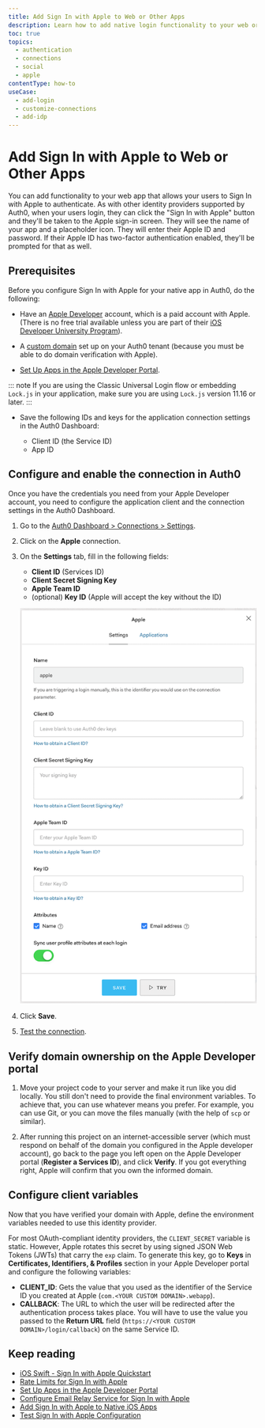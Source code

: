 ```yaml
---
title: Add Sign In with Apple to Web or Other Apps
description: Learn how to add native login functionality to your web or other app with Apple. 
toc: true
topics:
  - authentication
  - connections
  - social
  - apple
contentType: how-to
useCase:
  - add-login
  - customize-connections
  - add-idp
---
```

# Add Sign In with Apple to Web or Other Apps

You can add functionality to your web app that allows your users to Sign In with Apple to authenticate. As with other identity providers supported by Auth0, when your users login, they can click the "Sign In with Apple" button and they'll be taken to the Apple sign-in screen. They will see the name of your app and a placeholder icon. They will enter their Apple ID and password. If their Apple ID has two-factor authentication enabled, they'll be prompted for that as well.

## Prerequisites

Before you configure Sign In with Apple for your native app in Auth0, do the following:

* Have an [Apple Developer](https://developer.apple.com/programs/) account, which is a paid account with Apple. (There is no free trial available unless you are part of their [iOS Developer University Program](https://developer.apple.com/support/compare-memberships/)).

* A [custom domain](/custom-domains) set up on your Auth0 tenant (because you must be able to do domain verification with Apple).

* [Set Up Apps in the Apple Developer Portal](/connections/apple-siwa/guides/set-up-apple).

::: note
If you are using the Classic Universal Login flow or embedding `Lock.js` in your application, make sure you are using `Lock.js` version 11.16 or later. 
:::

* Save the following IDs and keys for the application connection settings in the Auth0 Dashboard:

  * Client ID (the Service ID)
  * App ID

## Configure and enable the connection in Auth0

Once you have the credentials you need from your Apple Developer account, you need to configure the application client and the connection settings in the Auth0 Dashboard.

1. Go to the [Auth0 Dashboard > Connections > Settings](${manage_url}/#/connections/social). 

2. Click on the **Apple** connection.

3. On the **Settings** tab, fill in the following fields:

    * **Client ID** (Services ID)
    * **Client Secret Signing Key**
    * **Apple Team ID**
    * (optional) **Key ID** (Apple will accept the key without the ID)

    ![Application Connection Settings](/media/articles/connections/social/apple/apple-connection.png)

4. Click **Save**.

5. [Test the connection](/connections/social/apple/test-siwa-connection). 

## Verify domain ownership on the Apple Developer portal

1. Move your project code to your server and make it run like you did locally. You still don't need to provide the final environment variables. To achieve that, you can use whatever means you prefer. For example, you can use Git, or you can move the files manually (with the help of `scp` or similar). 

2. After running this project on an internet-accessible server (which must respond on behalf of the domain you configured in the Apple developer account), go back to the page you left open on the Apple Developer portal (**Register a Services ID**), and click **Verify**. If you got everything right, Apple will confirm that you own the informed domain.

## Configure client variables

Now that you have verified your domain with Apple, define the environment variables needed to use this identity provider. 

For most OAuth-compliant identity providers, the `CLIENT_SECRET` variable is static. However, Apple rotates this secret by using signed JSON Web Tokens (JWTs) that carry the `exp` claim. To generate this key, go to **Keys** in **Certificates, Identifiers, & Profiles** section in your Apple Developer portal and configure the following variables: 

* **CLIENT_ID**: Gets the value that you used as the identifier of the Service ID you created at Apple  (`com.<YOUR CUSTOM DOMAIN>.webapp`). 
* **CALLBACK**: The URL to which the user will be redirected after the authentication process takes place. You will have to use the value you passed to the **Return URL** field (`https://<YOUR CUSTOM DOMAIN>/login/callback`) on the same Service ID. 

## Keep reading

* [iOS Swift - Sign In with Apple Quickstart](/quickstart/native/ios-swift-siwa)
* [Rate Limits for Sign In with Apple](/policies/rate-limits#limits-on-sign-in-with-apple)
* [Set Up Apps in the Apple Developer Portal](/connections/apple-siwa/set-up-apple)
* [Configure Email Relay Service for Sign In with Apple](/connections/apple-siwa/configure-email-relay-service)
* [Add Sign In with Apple to Native iOS Apps](/connections/apple-siwa/add-siwa-to-native-app)
* [Test Sign In with Apple Configuration](/connections/apple-siwa/test-siwa-connection)
